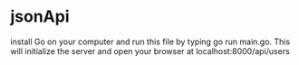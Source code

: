 # jsonApi

install Go on your computer and run this file by typing go run main.go. This will initialize the server and open your browser at localhost:8000/api/users
